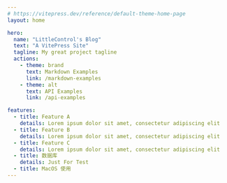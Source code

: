 ```yaml
---
# https://vitepress.dev/reference/default-theme-home-page
layout: home

hero:
  name: "LittleControl's Blog"
  text: "A VitePress Site"
  tagline: My great project tagline
  actions:
    - theme: brand
      text: Markdown Examples
      link: /markdown-examples
    - theme: alt
      text: API Examples
      link: /api-examples

features:
  - title: Feature A
    details: Lorem ipsum dolor sit amet, consectetur adipiscing elit
  - title: Feature B
    details: Lorem ipsum dolor sit amet, consectetur adipiscing elit
  - title: Feature C
    details: Lorem ipsum dolor sit amet, consectetur adipiscing elit
  - title: 数据库
    details: Just For Test
  - title: MacOS 使用
---
```

